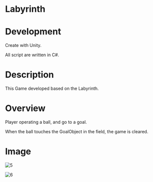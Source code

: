 # Labyrinth

# Development
Create with Unity.

All script are written in C#.

# Description
This Game developed based on the Labyrinth.

# Overview
Player operating a ball, and go to a goal.

When the ball touches the GoalObject in the field, the game is cleared.

# Image
![5](https://user-images.githubusercontent.com/32384126/42625901-787e618e-85b8-11e8-86cd-459253ce99b0.png)

![6](https://user-images.githubusercontent.com/32384126/42625940-9288b00c-85b8-11e8-88e8-ea048f264530.png)
